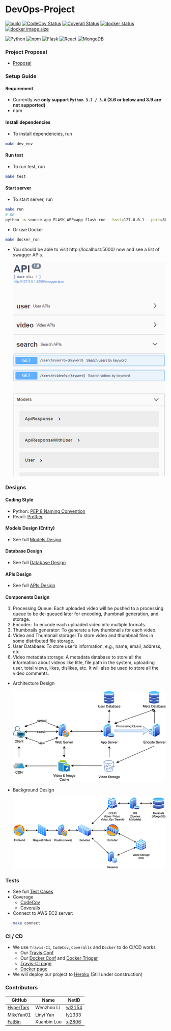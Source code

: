 # DevOps-Project
[![build](https://travis-ci.com/HyperTars/Online-Video-Platform.svg?token=btA3ungCKHqWzLxCoxT7&branch=master)](https://travis-ci.com/HyperTars/Online-Video-Platform)
[![CodeCov Status](https://codecov.io/gh/HyperTars/Online-Video-Platform/branch/master/graph/badge.svg?token=8K7ODQK5BV)](https://codecov.io/gh/HyperTars/Online-Video-Platform/tree/master/source)
[![Coverall Status](https://coveralls.io/repos/github/HyperTars/Online-Video-Platform/badge.svg?t=dyCGTT)](https://coveralls.io/github/HyperTars/Online-Video-Platform)
[![docker status](https://img.shields.io/docker/cloud/build/hypertars/online-video-platform)](https://hub.docker.com/repository/docker/hypertars/online-video-platform)
[![docker image size](https://img.shields.io/docker/image-size/hypertars/online-video-platform)](https://hub.docker.com/r/hypertars/online-video-platform/tags)
<!-- [![docker build](https://img.shields.io/docker/cloud/automated/hypertars/online-video-platform)](https://hub.docker.com/r/hypertars/online-video-platform/builds) -->
<!-- [![code style: prettier](https://img.shields.io/badge/code_style-prettier-ff69b4.svg)](https://github.com/prettier/prettier) -->

<!-- [![stars](https://img.shields.io/github/stars/HyperTars/Online-Video-Platform.svg?style=plasticr)](https://github.com/HyperTars/Online-Video-Platform/stargazers) -->
<!-- [![commit activity](https://img.shields.io/github/commit-activity/y/HyperTars/Online-Video-Platform.svg?style=plasticr)](https://github.com/HyperTars/Online-Video-Platform/commits/master) -->
<!-- [![last commit](https://img.shields.io/github/last-commit/HyperTars/Online-Video-Platform.svg?style=plasticr)](https://github.com/HyperTars/Online-Video-Platform/commits/master) -->

[![Python](https://img.shields.io/badge/python-3.7%20%7C%203.8-blue)](https://www.python.org/downloads/release/python-385/)
[![npm](https://img.shields.io/badge/npm-6.14.8-blue)](https://blog.npmjs.org/post/626732790304686080/release-6148)
[![Flask](https://img.shields.io/badge/Flask-1.1.2-blue)](https://pypi.org/project/Flask/)
[![React](https://img.shields.io/badge/React-17.0.0-blue)](https://reactjs.org/versions)
[![MongoDB](https://img.shields.io/badge/MongoDB-4.4-blue)](https://docs.mongodb.com/manual/release-notes/4.4/)
<!-- [Video.js](https://img.shields.io/badge/Video.js-7.8.4-blue) -->
<!-- [![tested with jest](https://img.shields.io/badge/tested_with-jest-99424f.svg)](https://github.com/facebook/jest) -->


### Project Proposal
- [Proposal](documents/Proposal.md)
  
### Setup Guide

#### Requirement
- Currently we **only support `Python 3.7 / 3.8` (3.6 or below and 3.9 are not supported)**
- npm

#### Install dependencies
- To install dependencies, run
```bash
make dev_env
```

#### Run test
- To run test, run
```bash
make test
```

#### Start server
- To start server, run
```bash
make run
# OR
python -m source.app FLASK_APP=app flask run --host=127.0.0.1 --port=8000
```

- Or use Docker
```bash
make docker_run
```

- You should be able to visit http://localhost:5000/ now and see a list of swagger APIs.

    ![API_Preview](documents/API_Swagger.png)


### Designs
#### Coding Style
- Python: [PEP 8 Naming Convention](documents/NamingConventions.md)
- React: [Prettier](https://github.com/prettier/prettier)

#### Models Design (Entity)
- See full [Models Design](documents/Models.md)

#### Database Design
- See full [Database Design](documents/Database.md)

#### APIs Design
- See full [APIs Design](documents/APIs.md)

#### Components Design
1. Processing Queue: Each uploaded video will be pushed to a processing queue to be de-queued later for encoding, thumbnail generation, and storage.
2. Encoder: To encode each uploaded video into multiple formats.
3. Thumbnails generator: To generate a few thumbnails for each video.
4. Video and Thumbnail storage: To store video and thumbnail files in some distributed file storage.
5. User Database: To store user’s information, e.g., name, email, address, etc.
6. Video metadata storage: A metadata database to store all the information about videos like title, file path in the system, uploading user, total views, likes, dislikes, etc. It will also be used to store all the video comments.

- Architecture Design
    
    ![Architecture Design Diagram](documents/ArchitectureDesign_resize.png)
    
- Background Design

    ![BackgroundDesign](documents/BackgroundDesign.png)

### Tests
- See full [Test Cases](documents/Test.md)
- Coverage
    - [CodeCov](https://codecov.io/gh/HyperTars/Online-Video-Platform)
    - [Coveralls](https://coveralls.io/github/HyperTars/Online-Video-Platform)
- Connect to AWS EC2 server:
    ```bash
    make connect
    ```

### CI / CD 
- We use `Travis-CI`, `CodeCov`, `Coveralls` and `Docker` to do CI/CD works
  - Our [Travis Conf](.travis.yml)
  - Our [Docker Conf](Dockerfile) and [Docker Trigger](.travis/deploy_dockerhub.sh)
  - [Travis-CI page](https://travis-ci.com/github/HyperTars/Online-Video-Platform)
  - [Docker page](https://hub.docker.com/r/hypertars/online-video-platform)
- We will deploy our project to [Heroku](https://online-video-platform.herokuapp.com/) (Still under construction)


### Contributors
  
  GitHub | Name | NetID
  --- | --- | ---
  [HyperTars](https://github.com/HyperTars) | Wenzhou Li | [wl2154](mailto:wl2154@nyu.edu)
  [MikeYan01](https://github.com/MikeYan01) | Linyi Yan | [ly1333](mailto:ly1333@nyu.edu)
  [FatBin](https://github.com/FatBin) | Xuanbin Luo | [xl2806](mailto:xl2806@nyu.edu)
